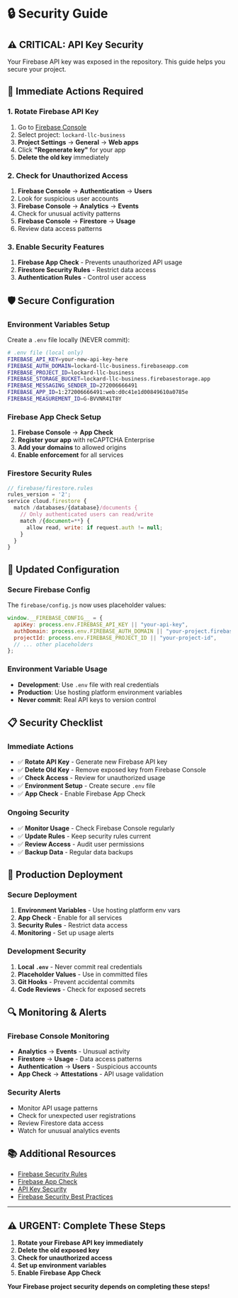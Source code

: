 # 🔒 Security Guide

## ⚠️ **CRITICAL: API Key Security**

Your Firebase API key was exposed in the repository. This guide helps you secure your project.

## 🚨 **Immediate Actions Required**

### **1. Rotate Firebase API Key**
1. Go to [Firebase Console](https://console.firebase.google.com/)
2. Select project: `lockard-llc-business`
3. **Project Settings** → **General** → **Web apps**
4. Click **"Regenerate key"** for your app
5. **Delete the old key** immediately

### **2. Check for Unauthorized Access**
1. **Firebase Console** → **Authentication** → **Users**
2. Look for suspicious user accounts
3. **Firebase Console** → **Analytics** → **Events**
4. Check for unusual activity patterns
5. **Firebase Console** → **Firestore** → **Usage**
6. Review data access patterns

### **3. Enable Security Features**
1. **Firebase App Check** - Prevents unauthorized API usage
2. **Firestore Security Rules** - Restrict data access
3. **Authentication Rules** - Control user access

## 🛡️ **Secure Configuration**

### **Environment Variables Setup**
Create a `.env` file locally (NEVER commit):

```bash
# .env file (local only)
FIREBASE_API_KEY=your-new-api-key-here
FIREBASE_AUTH_DOMAIN=lockard-llc-business.firebaseapp.com
FIREBASE_PROJECT_ID=lockard-llc-business
FIREBASE_STORAGE_BUCKET=lockard-llc-business.firebasestorage.app
FIREBASE_MESSAGING_SENDER_ID=272006666491
FIREBASE_APP_ID=1:272006666491:web:d0c41e1d00849610a0785e
FIREBASE_MEASUREMENT_ID=G-BVVNR41T8Y
```

### **Firebase App Check Setup**
1. **Firebase Console** → **App Check**
2. **Register your app** with reCAPTCHA Enterprise
3. **Add your domains** to allowed origins
4. **Enable enforcement** for all services

### **Firestore Security Rules**
```javascript
// firebase/firestore.rules
rules_version = '2';
service cloud.firestore {
  match /databases/{database}/documents {
    // Only authenticated users can read/write
    match /{document=**} {
      allow read, write: if request.auth != null;
    }
  }
}
```

## 🔧 **Updated Configuration**

### **Secure Firebase Config**
The `firebase/config.js` now uses placeholder values:

```javascript
window.__FIREBASE_CONFIG__ = {
  apiKey: process.env.FIREBASE_API_KEY || "your-api-key",
  authDomain: process.env.FIREBASE_AUTH_DOMAIN || "your-project.firebaseapp.com",
  projectId: process.env.FIREBASE_PROJECT_ID || "your-project-id",
  // ... other placeholders
};
```

### **Environment Variable Usage**
- **Development**: Use `.env` file with real credentials
- **Production**: Use hosting platform environment variables
- **Never commit**: Real API keys to version control

## 📋 **Security Checklist**

### **Immediate Actions**
- ✅ **Rotate API Key** - Generate new Firebase API key
- ✅ **Delete Old Key** - Remove exposed key from Firebase Console
- ✅ **Check Access** - Review for unauthorized usage
- ✅ **Environment Setup** - Create secure `.env` file
- ✅ **App Check** - Enable Firebase App Check

### **Ongoing Security**
- ✅ **Monitor Usage** - Check Firebase Console regularly
- ✅ **Update Rules** - Keep security rules current
- ✅ **Review Access** - Audit user permissions
- ✅ **Backup Data** - Regular data backups

## 🚀 **Production Deployment**

### **Secure Deployment**
1. **Environment Variables** - Use hosting platform env vars
2. **App Check** - Enable for all services
3. **Security Rules** - Restrict data access
4. **Monitoring** - Set up usage alerts

### **Development Security**
1. **Local `.env`** - Never commit real credentials
2. **Placeholder Values** - Use in committed files
3. **Git Hooks** - Prevent accidental commits
4. **Code Reviews** - Check for exposed secrets

## 🔍 **Monitoring & Alerts**

### **Firebase Console Monitoring**
- **Analytics** → **Events** - Unusual activity
- **Firestore** → **Usage** - Data access patterns
- **Authentication** → **Users** - Suspicious accounts
- **App Check** → **Attestations** - API usage validation

### **Security Alerts**
- Monitor API usage patterns
- Check for unexpected user registrations
- Review Firestore data access
- Watch for unusual analytics events

## 📚 **Additional Resources**

- [Firebase Security Rules](https://firebase.google.com/docs/rules)
- [Firebase App Check](https://firebase.google.com/docs/app-check)
- [API Key Security](https://firebase.google.com/docs/projects/api-keys)
- [Firebase Security Best Practices](https://firebase.google.com/docs/security)

---

## ⚠️ **URGENT: Complete These Steps**

1. **Rotate your Firebase API key immediately**
2. **Delete the old exposed key**
3. **Check for unauthorized access**
4. **Set up environment variables**
5. **Enable Firebase App Check**

**Your Firebase project security depends on completing these steps!**
